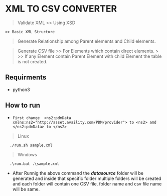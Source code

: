 # XML TO CSV CONVERTER
> Validate XML
    >> Using XSD
>
    >> Basic XML Structure
>   

> Generate Relationship among Parent elements and Child elements.
>

> Generate CSV file
    >> For Elements which contain direct elements.
    > 
    >> If any Element contain Parent Element with child Element the table is not created.



## Requirments
* python3

## How to run 

* `First change  <ns2:pdmData xmlns:ns2="http://asset.availity.com/PDM/provider"> to <ns2> amd </ns2:pdmData> to </ns2>`


> Linux
```bash
  ./run.sh sample.xml
```

> Windows
```batch
  .\run.bat .\sample.xml
```

* After Runnig the above command the ***datasource*** folder will be generated and inside that specific folder multiple folders will be created and each folder will contain one CSV file, folder name and csv file name will be same.
